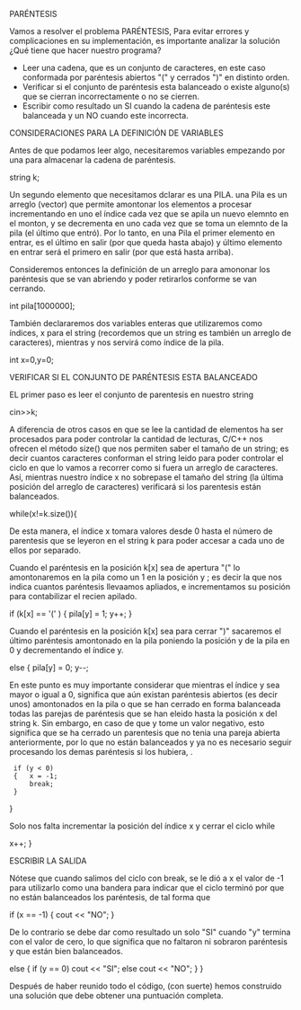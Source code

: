 PARÉNTESIS

Vamos a resolver el problema PARÉNTESIS, Para evitar errores y complicaciones en su implementación, es importante analizar la solución ¿Qué tiene que hacer nuestro programa? 
- Leer una cadena, que es un conjunto de caracteres, en este caso conformada  por paréntesis abiertos "(" y cerrados ")" en distinto orden. 
- Verificar si el conjunto de paréntesis esta balanceado o existe alguno(s) que se cierran incorrectamente o no se cierren. 
- Escribir como resultado un SI cuando la cadena de paréntesis este balanceada y un NO cuando este incorrecta. 


CONSIDERACIONES PARA LA DEFINICIÓN DE VARIABLES 
 
Antes de que podamos leer algo, necesitaremos variables empezando por una para almacenar la cadena de paréntesis. 

  string k; 

Un segundo elemento que necesitamos dclarar es una PILA. una Pila es un arreglo (vector) que permite amontonar los elementos a procesar incrementando en uno el índice cada vez que se apila un nuevo elemnto en el monton, y se decrementa en uno cada vez que se toma un elemnto de la pila (el último que entró). Por lo tanto, en una Pila el primer elemento en entrar, es el último en salir (por que queda hasta abajo) y último elemento en entrar será el primero en salir (por que está hasta arriba). 

Consideremos entonces la definición de un arreglo para amononar los paréntesis que se van abriendo y poder retirarlos conforme se van cerrando. 
 
  int pila[1000000];
  
También declararemos dos variables enteras que utilizaremos como índices, x para el string (recordemos que un string es también un arreglo de caracteres), mientras y nos servirá como índice de la pila. 

  int x=0,y=0;

  
VERIFICAR SI EL CONJUNTO DE PARÉNTESIS ESTA BALANCEADO 

EL primer paso es leer el conjunto de parentesis en nuestro string

  cin>>k;

A diferencia de otros casos en que se lee la cantidad de elementos ha ser procesados para poder controlar la cantidad de lecturas, C/C++ nos ofrecen el método size() que nos permiten saber el tamaño de un string; es decir cuantos caracteres conforman el string leido para poder controlar el ciclo en que lo vamos a recorrer como si fuera un arreglo de caracteres.
Así, mientras nuestro índice x no sobrepase el tamaño del string (la última posición del arreglo de caracteres) verificará si los parentesis están balanceados. 
  
  while(x!=k.size()){  
  
De esta manera, el índice x tomara valores desde 0 hasta el número de parentesis que se leyeron en el string k para poder accesar a cada uno de ellos por separado.

Cuando el paréntesis en la posición k[x] sea de apertura  "(" lo amontonaremos en la pila como un 1 en la posición 
y ; es decir la que nos indica cuantos paréntesis llevaamos apliados, e incrementamos su posición para contabilizar el recien apilado.

  if (k[x] == '(' ) {
      pila[y] = 1;
      y++;
  }

Cuando el paréntesis en la posición k[x] sea para cerrar ")" sacaremos el último paréntesis amontonado en la pila poniendo la posición y de la pila en 0 y decrementando el índice y.
 
  else 
  {  pila[y] = 0;
     y--;

En este punto es muy importante considerar que mientras el índice y sea mayor o igual a 0, significa que aún existan paréntesis abiertos (es decir unos) amontonados en la pila o que se han cerrado en forma balanceada todas las parejas de paréntesis que se han eleido hasta la posición x del string k.
Sin embargo, en caso de que y tome un valor negativo, esto significa que se ha cerrado un parentesis que no tenia una pareja abierta anteriormente, por lo que no están balanceados y ya no es necesario seguir procesando los demas paréntesis si los hubiera, .

     if (y < 0)
     {   x = -1;
         break;
     }
  }
  
Solo nos falta incrementar la posición del índice x y cerrar el ciclo while

  x++;
 }

 
ESCRIBIR LA SALIDA 

Nótese que cuando salimos del ciclo con break, se le dió a x el valor de -1 para utilizarlo como una bandera para indicar que el ciclo terminó por que no están balanceados los paréntesis, de tal forma que 

  if (x == -1)
  {
     cout << "NO";
  }  

De lo contrario se debe dar como resultado un solo "SI" cuando "y" termina con el valor de cero, lo que significa que no faltaron ni sobraron paréntesis y que están bien balanceados.

  else {
     if (y == 0)
        cout << "SI";
     else
        cout << "NO";
  }
 }

Después de haber reunido todo el código, (con suerte) hemos construido una solución que debe obtener una puntuación completa.
